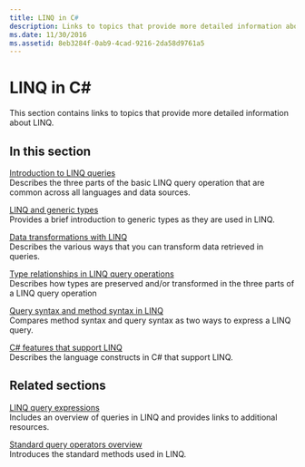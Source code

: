 ```yaml
---
title: LINQ in C#
description: Links to topics that provide more detailed information about LINQ in C#.
ms.date: 11/30/2016
ms.assetid: 8eb3284f-0ab9-4cad-9216-2da58d9761a5
---
```

# LINQ in C\#

This section contains links to topics that provide more detailed information about LINQ.

## In this section

[Introduction to LINQ queries](../programming-guide/concepts/linq/introduction-to-linq-queries.md)  
Describes the three parts of the basic LINQ query operation that are common across all languages and data sources.  

[LINQ and generic types](../programming-guide/concepts/linq/linq-and-generic-types.md)  
Provides a brief introduction to generic types as they are used in LINQ.

[Data transformations with LINQ](../programming-guide/concepts/linq/data-transformations-with-linq.md)  
Describes the various ways that you can transform data retrieved in queries.

[Type relationships in LINQ query operations](../programming-guide/concepts/linq/type-relationships-in-linq-query-operations.md)  
Describes how types are preserved and/or transformed in the three parts of a LINQ query operation

[Query syntax and method syntax in LINQ](../programming-guide/concepts/linq/query-syntax-and-method-syntax-in-linq.md)  
Compares method syntax and query syntax as two ways to express a LINQ query.

[C# features that support LINQ](../programming-guide/concepts/linq/features-that-support-linq.md)  
Describes the language constructs in C# that support LINQ.

## Related sections

[LINQ query expressions](/dotnet/csharp/linq/index)  
Includes an overview of queries in LINQ and provides links to additional resources.

[Standard query operators overview](../programming-guide/concepts/linq/standard-query-operators-overview.md)  
Introduces the standard methods used in LINQ.
